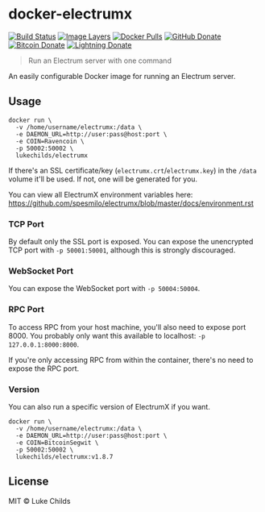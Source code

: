 
# docker-electrumx

[![Build Status](https://travis-ci.org/lukechilds/docker-electrumx.svg?branch=master)](https://travis-ci.org/lukechilds/docker-electrumx)
[![Image Layers](https://images.microbadger.com/badges/image/lukechilds/electrumx.svg)](https://microbadger.com/images/lukechilds/electrumx)
[![Docker Pulls](https://img.shields.io/docker/pulls/lukechilds/electrumx.svg)](https://hub.docker.com/r/lukechilds/electrumx/)
[![GitHub Donate](https://badgen.net/badge/GitHub/Sponsor/D959A7?icon=github)](https://github.com/sponsors/lukechilds)
[![Bitcoin Donate](https://badgen.net/badge/Bitcoin/Donate/F19537?icon=bitcoin)](https://blockstream.info/address/3Luke2qRn5iLj4NiFrvLBu2jaEj7JeMR6w)
[![Lightning Donate](https://badgen.net/badge/Lightning/Donate/F6BC41?icon=bitcoin-lightning)](https://tippin.me/@lukechilds?refurl=github.com/lukechilds/docker-electrumx)

> Run an Electrum server with one command

An easily configurable Docker image for running an Electrum server.

## Usage

```
docker run \
  -v /home/username/electrumx:/data \
  -e DAEMON_URL=http://user:pass@host:port \
  -e COIN=Ravencoin \
  -p 50002:50002 \
  lukechilds/electrumx
```

If there's an SSL certificate/key (`electrumx.crt`/`electrumx.key`) in the `/data` volume it'll be used. If not, one will be generated for you.

You can view all ElectrumX environment variables here: https://github.com/spesmilo/electrumx/blob/master/docs/environment.rst

### TCP Port

By default only the SSL port is exposed. You can expose the unencrypted TCP port with `-p 50001:50001`, although this is strongly discouraged.

### WebSocket Port

You can expose the WebSocket port with `-p 50004:50004`.

### RPC Port

To access RPC from your host machine, you'll also need to expose port 8000. You probably only want this available to localhost: `-p 127.0.0.1:8000:8000`.

If you're only accessing RPC from within the container, there's no need to expose the RPC port.

### Version

You can also run a specific version of ElectrumX if you want.

```
docker run \
  -v /home/username/electrumx:/data \
  -e DAEMON_URL=http://user:pass@host:port \
  -e COIN=BitcoinSegwit \
  -p 50002:50002 \
  lukechilds/electrumx:v1.8.7
```

## License

MIT © Luke Childs
